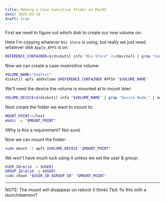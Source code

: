 ```yaml
---
title: Making a Case Sensitive folder on MacOS
date: 2025-03-10
draft: true
---
```


First we need to figure out which disk to create our new volume on:

Here I'm copying whatever `Nix Store` is using, but really we just need whatever disk `Apple_APFS` is on.
```sh
REFERENCE_CONTAINER=$(diskutil info "Nix Store" 2>/dev/null | grep "Container:" | awk '{print $3}')
```

Now we can create a case-insensitive volume:

```sh
VOLUME_NAME="OsmTest"
diskutil apfs addVolume $REFERENCE_CONTAINER APFSX "$VOLUME_NAME"
```

We'll need the device the volume is mounted at to mount later:

```sh
VOLUME_DEVICE=$(diskutil info "$VOLUME_NAME" | grep "Device Node:" | awk '{print $3}')
```

Next create the folder we want to mount to:

```sh
MOUNT_POINT=~/test
mkdir -p "$MOUNT_POINT"
```

(Why is this a requirement? Not sure)

Now we can mount the folder:

```sh
sudo mount -t apfs $VOLUME_DEVICE "$MOUNT_POINT"
```

We won't have much luck using it unless we set the user & group:

```sh
USER_ID=$(id -u $USER)
GROUP_ID=$(id -g $USER)
sudo chown "$USER_ID:$GROUP_ID" "$MOUNT_POINT"
```

---

NOTE: The mount will disappear on reboot (I think)
      Tbd: fix this with a launchdaemon?
